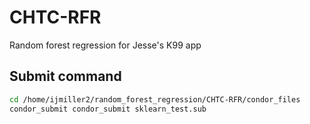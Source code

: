 # CHTC-RFR
Random forest regression for Jesse's K99 app

## Submit command
```bash
cd /home/ijmiller2/random_forest_regression/CHTC-RFR/condor_files
condor_submit condor_submit sklearn_test.sub 
```
